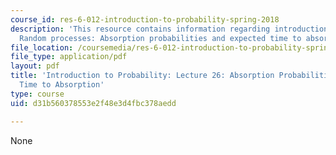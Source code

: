 ```yaml
---
course_id: res-6-012-introduction-to-probability-spring-2018
description: 'This resource contains information regarding introduction to probability:
  Random processes: Absorption probabilities and expected time to absorption.'
file_location: /coursemedia/res-6-012-introduction-to-probability-spring-2018/d31b560378553e2f48e3d4fbc378aedd_MITRES_6_012S18_L26AS.pdf
file_type: application/pdf
layout: pdf
title: 'Introduction to Probability: Lecture 26: Absorption Probabilities and Expected
  Time to Absorption'
type: course
uid: d31b560378553e2f48e3d4fbc378aedd

---
```

None